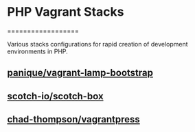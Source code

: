 # PHP Vagrant Stacks
==================

Various stacks configurations for rapid creation of development environments in PHP.

## [panique/vagrant-lamp-bootstrap](https://github.com/panique/vagrant-lamp-bootstrap)
## [scotch-io/scotch-box](https://github.com/scotch-io/scotch-box)
## [chad-thompson/vagrantpress](https://github.com/chad-thompson/vagrantpress)
